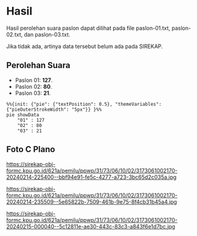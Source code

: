 # Hasil

Hasil perolehan suara paslon dapat dilihat pada file paslon-01.txt, paslon-02.txt, dan paslon-03.txt.

Jika tidak ada, artinya data tersebut belum ada pada SIREKAP.

## Perolehan Suara

 * Paslon 01: **127**.
 * Paslon 02: **80**.
 * Paslon 03: **21**.

```mermaid
%%{init: {"pie": {"textPosition": 0.5}, "themeVariables": {"pieOuterStrokeWidth": "5px"}} }%%
pie showData
    "01" : 127
    "02" : 80
    "03" : 21
```
## Foto C Plano

https://sirekap-obj-formc.kpu.go.id/621a/pemilu/ppwp/31/73/06/10/02/3173061002170-20240214-225400--bbf94e91-fe5c-4277-a723-3bc65d2c035a.jpg

https://sirekap-obj-formc.kpu.go.id/621a/pemilu/ppwp/31/73/06/10/02/3173061002170-20240214-235509--5e65822b-7509-461b-9e75-8f4cb31b45a4.jpg

https://sirekap-obj-formc.kpu.go.id/621a/pemilu/ppwp/31/73/06/10/02/3173061002170-20240215-000040--5c12811e-ae30-443c-83c3-a843f6e1d7bc.jpg
